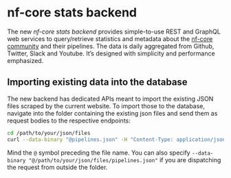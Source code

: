 # nf-core stats backend

The new _nf-core stats backend_ provides simple-to-use REST and GraphQL web services to query/retrieve statistics and metadata about the [nf-core community](https://nf-co.re) and their pipelines. The data is daily aggregated from Github, Twitter, Slack and Youtube. It’s designed with simplicity and performance emphasized.

## Importing existing data into the database

The new backend has dedicated APIs meant to import the existing JSON files scraped by the current website. To import those
to the database, navigate into the folder containing the existing json files and send them as request bodies to the respective endpoints:

```bash
cd /path/to/your/json/files
curl --data-binary "@pipelines.json" -H "Content-Type: application/json" -X PUT http://localhost:8000/json/pipelines
```

Mind the `@` symbol preceding the file name. You can also specify `--data-binary "@/path/to/your/json/files/pipelines.json"` if you are dispatching the request from outside the folder.
